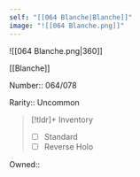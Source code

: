 ```yaml
---
self: "[[064 Blanche|Blanche]]"
image: "![[064 Blanche.png]]"
---
```


![[064 Blanche.png|360]]

[[Blanche]]

Number:: 064/078

Rarity:: Uncommon

> [!tldr]+ Inventory
> - [ ] Standard
> - [ ] Reverse Holo

Owned:: 

